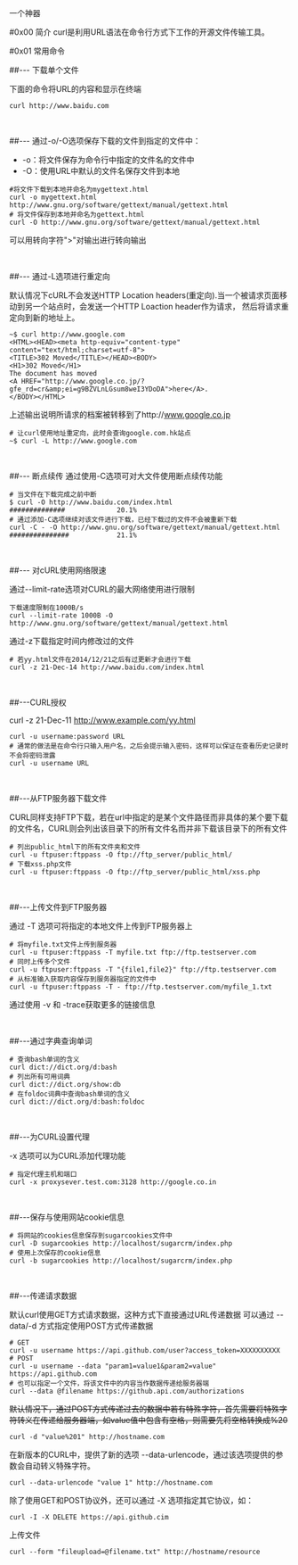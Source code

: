 
一个神器
<!--more-->

#0x00   简介
curl是利用URL语法在命令行方式下工作的开源文件传输工具。

#0x01   常用命令


##--- 下载单个文件

下面的命令将URL的内容和显示在终端

```shell
curl http://www.baidu.com
```
<br/>

##--- 通过-o/-O选项保存下载的文件到指定的文件中：

- -o：将文件保存为命令行中指定的文件名的文件中
- -O：使用URL中默认的文件名保存文件到本地

```shell
#将文件下载到本地并命名为mygettext.html
curl -o mygettext.html http://www.gnu.org/software/gettext/manual/gettext.html
# 将文件保存到本地并命名为gettext.html
curl -O http://www.gnu.org/software/gettext/manual/gettext.html
```

可以用转向字符">"对输出进行转向输出

<br/>

##--- 通过-L选项进行重定向

默认情况下cURL不会发送HTTP Location headers(重定向).当一个被请求页面移动到另一个站点时，会发送一个HTTP Loaction header作为请求，
然后将请求重定向到新的地址上。

```shell
~$ curl http://www.google.com
<HTML><HEAD><meta http-equiv="content-type" content="text/html;charset=utf-8">
<TITLE>302 Moved</TITLE></HEAD><BODY>
<H1>302 Moved</H1>
The document has moved
<A HREF="http://www.google.co.jp/?gfe_rd=cr&amp;ei=g9BZVLnLGsum8weI3YDoDA">here</A>.
</BODY></HTML>
```

上述输出说明所请求的档案被转移到了http://www.google.co.jp


```shell
# 让curl使用地址重定向，此时会查询google.com.hk站点
~$ curl -L http://www.google.com
```

<br/>

##--- 断点续传
通过使用-C选项可对大文件使用断点续传功能


```shell
# 当文件在下载完成之前中断
$ curl -O http://www.baidu.com/index.html
##############             20.1%
# 通过添加-C选项继续对该文件进行下载，已经下载过的文件不会被重新下载
curl -C - -O http://www.gnu.org/software/gettext/manual/gettext.html
###############            21.1%
```

<br/>

##--- 对cURL使用网络限速

通过--limit-rate选项对CURL的最大网络使用进行限制


```shell
下载速度限制在1000B/s
curl --limit-rate 1000B -O http://www.gnu.org/software/gettext/manual/gettext.html
```

通过-z下载指定时间内修改过的文件

```shell
# 若yy.html文件在2014/12/21之后有过更新才会进行下载
curl -z 21-Dec-14 http://www.baidu.com/index.html
```
<br>

##---CURL授权

curl -z 21-Dec-11 http://www.example.com/yy.html

```shell
curl -u username:password URL
# 通常的做法是在命令行只输入用户名，之后会提示输入密码，这样可以保证在查看历史记录时不会将密码泄露
curl -u username URL
```
<br/>

##---从FTP服务器下载文件

CURL同样支持FTP下载，若在url中指定的是某个文件路径而非具体的某个要下载的文件名，CURL则会列出该目录下的所有文件名而并非下载该目录下的所有文件

```shell
# 列出public_html下的所有文件夹和文件
curl -u ftpuser:ftppass -O ftp://ftp_server/public_html/
# 下载xss.php文件
curl -u ftpuser:ftppass -O ftp://ftp_server/public_html/xss.php
```
<br/>

##---上传文件到FTP服务器

通过 -T 选项可将指定的本地文件上传到FTP服务器上

```shell
# 将myfile.txt文件上传到服务器
curl -u ftpuser:ftppass -T myfile.txt ftp://ftp.testserver.com
# 同时上传多个文件
curl -u ftpuser:ftppass -T "{file1,file2}" ftp://ftp.testserver.com
# 从标准输入获取内容保存到服务器指定的文件中
curl -u ftpuser:ftppass -T - ftp://ftp.testserver.com/myfile_1.txt
```
通过使用 -v 和 -trace获取更多的链接信息

<br/>

##---通过字典查询单词

```shell
# 查询bash单词的含义
curl dict://dict.org/d:bash
# 列出所有可用词典
curl dict://dict.org/show:db
# 在foldoc词典中查询bash单词的含义
curl dict://dict.org/d:bash:foldoc
```
<br/>

##---为CURL设置代理

-x 选项可以为CURL添加代理功能

```shell
# 指定代理主机和端口
curl -x proxysever.test.com:3128 http://google.co.in
```
<br/>

##---保存与使用网站cookie信息

```shell
# 将网站的cookies信息保存到sugarcookies文件中
curl -D sugarcookies http://localhost/sugarcrm/index.php
# 使用上次保存的cookie信息
curl -b sugarcookies http://localhost/sugarcrm/index.php
```
<br/>

##---传递请求数据

默认curl使用GET方式请求数据，这种方式下直接通过URL传递数据
可以通过 --data/-d 方式指定使用POST方式传递数据

```shell
# GET
curl -u username https://api.github.com/user?access_token=XXXXXXXXXX
# POST
curl -u username --data "param1=value1&param2=value" https://api.github.com
# 也可以指定一个文件，将该文件中的内容当作数据传递给服务器端
curl --data @filename https://github.api.com/authorizations
```

<del>默认情况下，通过POST方式传递过去的数据中若有特殊字符，首先需要将特殊字符转义在传递给服务器端，如value值中包含有空格，则需要先将空格转换成%20<del/>

```shell
curl -d "value%201" http://hostname.com
```

在新版本的CURL中，提供了新的选项 --data-urlencode，通过该选项提供的参数会自动转义特殊字符。

```shell
curl --data-urlencode "value 1" http://hostname.com
```

除了使用GET和POST协议外，还可以通过 -X 选项指定其它协议，如：

```shell
curl -I -X DELETE https://api.github.cim
```

上传文件

```shell
curl --form "fileupload=@filename.txt" http://hostname/resource
```
